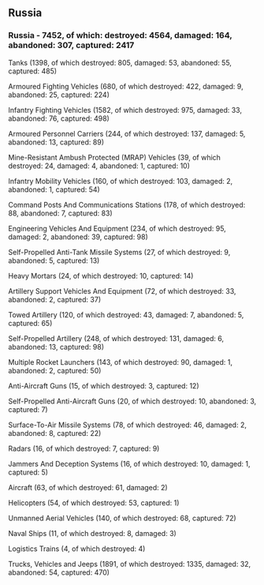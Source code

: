 
 
 ## Russia
 
 ### Russia - 7452, of which: destroyed: 4564, damaged: 164, abandoned: 307, captured: 2417

 

 

 Tanks (1398, of which destroyed: 805, damaged: 53, abandoned: 55, captured: 485)

 Armoured Fighting Vehicles (680, of which destroyed: 422, damaged: 9, abandoned: 25, captured: 224)

 Infantry Fighting Vehicles (1582, of which destroyed: 975, damaged: 33, abandoned: 76, captured: 498)

 Armoured Personnel Carriers (244, of which destroyed: 137, damaged: 5, abandoned: 13, captured: 89)

 Mine-Resistant Ambush Protected (MRAP) Vehicles (39, of which destroyed: 24, damaged: 4, abandoned: 1, captured: 10)

 Infantry Mobility Vehicles (160, of which destroyed: 103, damaged: 2, abandoned: 1, captured: 54)

 Command Posts And Communications Stations (178, of which destroyed: 88, abandoned: 7, captured: 83)

 Engineering Vehicles And Equipment (234, of which destroyed: 95, damaged: 2, abandoned: 39, captured: 98)

 Self-Propelled Anti-Tank Missile Systems (27, of which destroyed: 9, abandoned: 5, captured: 13)

 Heavy Mortars (24, of which destroyed: 10, captured: 14)

 Artillery Support Vehicles And Equipment (72, of which destroyed: 33, abandoned: 2, captured: 37)

 Towed Artillery (120, of which destroyed: 43, damaged: 7, abandoned: 5, captured: 65)

 Self-Propelled Artillery (248, of which destroyed: 131, damaged: 6, abandoned: 13, captured: 98)

 Multiple Rocket Launchers (143, of which destroyed: 90, damaged: 1, abandoned: 2, captured: 50)

 Anti-Aircraft Guns (15, of which destroyed: 3, captured: 12)

 Self-Propelled Anti-Aircraft Guns (20, of which destroyed: 10, abandoned: 3, captured: 7)

 Surface-To-Air Missile Systems (78, of which destroyed: 46, damaged: 2, abandoned: 8, captured: 22)

 Radars (16, of which destroyed: 7, captured: 9)

 Jammers And Deception Systems (16, of which destroyed: 10, damaged: 1, captured: 5)

 Aircraft (63, of which destroyed: 61, damaged: 2)

 Helicopters (54, of which destroyed: 53, captured: 1)

 Unmanned Aerial Vehicles (140, of which destroyed: 68, captured: 72)

 Naval Ships (11, of which destroyed: 8, damaged: 3)

 Logistics Trains (4, of which destroyed: 4)

 Trucks, Vehicles and Jeeps (1891, of which destroyed: 1335, damaged: 32, abandoned: 54, captured: 470)

